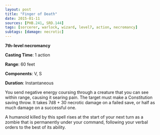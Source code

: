 ```yaml
---
layout: post
title: "Finger of Death"
date: 2015-01-11
sources: [PHB.241, SRD.144]
tags: [sorcerer, warlock, wizard, level7, action, necromancy]
subtags: [damage: necrotic]
---
```


**7th-level necromancy**

**Casting Time**: 1 action

**Range**: 60 feet

**Components**: V, S

**Duration**: Instantaneous

You send negative energy coursing through a creature that you can see within range, causing it searing pain. The target must make a Constitution saving throw. It takes 7d8 + 30 necrotic damage on a failed save, or half as much damage on a successful one.

A humanoid killed by this spell rises at the start of your next turn as a zombie that is permanently under your command, following your verbal orders to the best of its ability.
